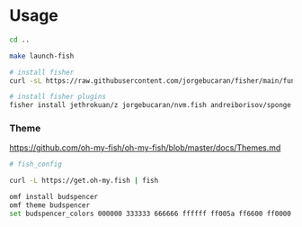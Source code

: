 # Usage

```sh
cd ..

make launch-fish

# install fisher
curl -sL https://raw.githubusercontent.com/jorgebucaran/fisher/main/functions/fisher.fish | source && fisher install jorgebucaran/fisher

# install fisher plugins
fisher install jethrokuan/z jorgebucaran/nvm.fish andreiborisov/sponge jorgebucaran/autopair.fish wookayin/fzf-fasd
```

### Theme

https://github.com/oh-my-fish/oh-my-fish/blob/master/docs/Themes.md

```sh
# fish_config

curl -L https://get.oh-my.fish | fish

omf install budspencer
omf theme budspencer
set budspencer_colors 000000 333333 666666 ffffff ff005a ff6600 ff0000 ff0033 3300ff 0000ff 00ffff 00ff00
```

